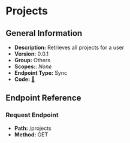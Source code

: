 # Projects

## General Information

- **Description:** Retrieves all projects for a user
- **Version:** 0.0.1
- **Group:** Others
- **Scopes:**: _None_
- **Endpoint Type:** Sync
- **Code:** [🔗](https://github.com/NangoHQ/integration-templates/tree/main/integrations/asana/syncs/projects.ts)

## Endpoint Reference

### Request Endpoint

- **Path:** /projects
- **Method:** GET
